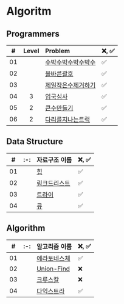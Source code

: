 # Algoritm

## Programmers


|  #  |  Level  | Problem                                      | ❌, ✅ |
| :-: | :-: | :------------------------------------------- | :--- |
| 01  |   | [수박수박수박수박수](./programmers/수박/README.md)     | ✅ |
| 02  |   | [올바른괄호](./programmers/올바른괄호/README.md)   | ✅ |
| 03  |   | [제일작은수제거하기](./programmers/제일작은수제거하기/README.md)   | ✅ |
| 04  | 3 | [입국심사](./programmers/입국심사/README.md)   | ✅ |
| 05  | 2 | [큰수만들기](./programmers/큰수만들기/README.md)   | ✅ |
| 06  | 2 | [다리를지나는트럭](./programmers/다리를지나는트럭/README.md)   | ✅ |


## Data Structure

|  #  | :-: | 자료구조 이름 | ❌, ✅ |
| :-: | :-: | :-------------------------------------   | :--- |
| 01  |   | [힙](./datastructure/heap/README.md)     | ✅ |
| 02  |   | [링크드리스트](./datastructure/linked-list/README.md)     | ✅ |
| 03  |   | [트라이](./datastructure/trie/README.md)     | ✅ |
| 04  |   | [큐](./datastructure/queue/README.md)     | ✅ |

## Algorithm

|  #  | :-: | 알고리즘 이름 | ❌, ✅ |
| :-: | :-: | :-------------------------------------   | :--- |
| 01  |   | [에라토네스체](./algorithm/에라토네스체/README.md)     | ✅ | 
| 02  |   | [Union-Find](./algorithm/Union-Find/README.md)     | ❌ |
| 03  |   | [크루스칼](./algorithm/크루스칼/README.md)     | ❌ |
| 04  |   | [다익스트라](./algorithm/다익스트라/README.md)     | ✅ |
